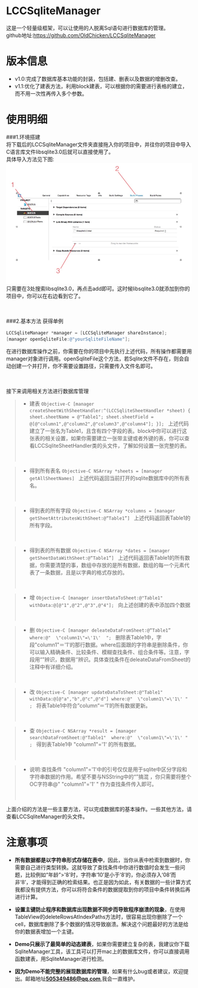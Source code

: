 # LCCSqliteManager
这是一个轻量级框架，可以让使用的人脱离Sql语句进行数据库的管理。<br>
github地址:https://github.com/OldChicken/LCCSqliteManager

# 版本信息
* v1.0:完成了数据库基本功能的封装，包括建、删表以及数据的增删改查。<br>
* v1.1:优化了建表方法，利用block建表，可以根据你的需要进行表格的建立，而不用一次性再传入多个参数。

# 使用明细
###1.环境搭建<br>
将下载后的LCCSqliteManager文件夹直接拖入你的项目中，并往你的项目中导入C语言库文件libsqlite3.0后就可以直接使用了。<br>
具体导入方法见下图: ![image](https://github.com/OldChicken/LCCSqliteManager/raw/master/截图.png)<br>
只需要在3处搜索libsqlite3.0，再点击add即可。这时候libsqlite3.0就添加到你的项目中，你可以在右边看到它了。<br><br><br>
    
###2.基本方法
获得单例<br>
```Objective-C
LCCSqliteManager *manager = [LCCSqliteManager shareInstance];  
[manager openSqliteFile:@"yourSqliteFileName"];
```
在进行数据库操作之前，你需要在你的项目中先执行上述代码，所有操作都需要用manager对象进行调用。openSqliteFile这个方法，若Sqlite文件不存在，则会自动创建一个并打开，你不需要设置路径，只需要传入文件名即可。<br><br><br>



接下来调用相关方法进行数据库管理<br>
>* 建表
    ```Objective-C
    [manager createSheetWithSheetHandler:^(LCCSqliteSheetHandler *sheet) {
      sheet.sheetName = @"Table1";
      sheet.sheetField = @[@"column1",@"column2",@"column3",@"column4"];
    }];
    ```
    上述代码建立了一张名为Table1，且含有四个字段的表。block中你可以进行这张表的相关设置，如果你需要建立一张带主键或者外键的表，你可以查看LCCSqliteSheetHandler类的头文件，了解如何设置一张完整的表。<br><br><br>


>* 得到所有表名
    ```Objective-C
    NSArray *sheets = [manager getAllSheetNames]
    ```
    上述代码返回当前打开的sqlite数据库中的所有表名。<br><br><br>
    
    

>* 得到表的所有字段
    ```Objective-C
    NSArray *columns = [manager getSheetAttributesWithSheet:@“Table1”]
    ```
    上述代码返回表Table1的所有字段。<br><br><br>
    
    
    
>* 得到表的所有数据
    ```Objective-C
    NSArray *dates = [manager getSheetDataWithSheet:@“Table1”]
    ```
    上述代码返回表Table1的所有数据，你需要清楚的事，数组中存放的是所有数据，数组的每一个元素代表了一条数据，且是以字典的格式存放的。<br><br><br>
    

>* 增
    ```Objective-C
    [manager insertDataToSheet:@"Table1" withData:@[@"1",@"2",@"3",@"4"];
    ```
    向上述创建的表中添加四个数据<br><br><br>




>* 删
    ```Objective-C
    [manager deleateDataFromSheet:@“Table1” where:@"  \"column1\"=\'1\'  ";
    ```
    删除表Table1中，字段"column1"＝'1'的那行数据。where后面跟的字符串是删除条件，你可以输入精确条件、比较条件、模糊查找条件、组合条件等。注意，字段用“”辨识，数据用‘’辨识。具体查找条件在deleateDataFromSheet的注释中有详细介绍。<br><br><br>




>* 改
    ```Objective-C
    [manager updateDataToSheet:@"Table1" withData:@[@"a","b",@"c",@"d"] where:@"  \"column1\"=\'1\' " ;
    ```
    将表Table1中符合”column“＝‘1’的所有数据更新。<br><br><br>




>* 查
    ```Objective-C
    NSArray *result = [manager searchDataFromSheet:@"Table1"  where:@"  \"column1\"=\'1\' " ;
    ```
    得到表Table1中 "column1"='1' 的所有数据。<br><br><br>


>* 说明:查找条件 \"column1\"=\'1\'中的引号仅仅是用于sqlite中区分字段和字符串数据的作用。希望不要与NSString中的“”搞混
，你只需要将整个OC字符串@"  \"column1\"=\'1\' " 作为查找条件传入即可。<br><br><br>



上面介绍的方法是一些主要方法，可以完成数据库的基本操作。一些其他方法，请查看LCCSqliteManager的头文件。


# 注意事项
* **所有数据都是以字符串形式存储在表中**，因此，当你从表中检索到数据时，你需要自己进行类型转换。这就导致了查找条件中你进行数值时会发生一些问题，比较例如“年龄”>'8'时，字符串‘10’是小于‘8’的，你必须存入‘08’而非‘8’，才能得到正确的检索结果。也正是因为如此，有关数据的一些计算方式我都没有提供方法，你可以将符合条件的数据提取到你的项目中条件转换后再进行计算。<br>

* **设置主键防止程序和数据库出现数据不同步而导致程序崩溃的现象**，在使用TableView的deleteRowsAtIndexPaths方法时，很容易出现你删除了一个cell，数据库删除了多个数据的情况导致崩溃。解决这个问题最好的方法是给你的数据表增加一个主键。<br>

* **Demo只展示了最简单的动态建表**，如果你需要建立复杂的表，我建议你下载SqliteManager工具，该工具可以打开mac上的数据库文件，你可以直接调用函数建表，用SqliteManager进行检测。<br>

* **因为Demo不能完整的展现数据库的管理**，如果有什么bug或者建议，欢迎提出。邮箱地址**505349486@qq.com**,我会一直维护。


